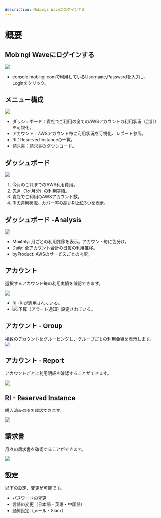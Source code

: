 ```yaml
---
description: Mobingi Waveにログインする
---
```


# 概要

## Mobingi Waveにログインする

![](../.gitbook/assets/wave01.png)

* console.mobingi.comで利用しているUsername,Passwordを入力し、Loginをクリック。

## メニュー構成

![](../.gitbook/assets/wave_menu.png)

* ダッシュボード：貴社でご利用の全てのAWSアカウントの利用状況（合計）を可視化。
* アカウント：AWSアカウント毎に利用状況を可視化、レポート参照。
* RI：Reserved Instanceの一覧。
* 請求書：請求書のダウンロード。

## ダッシュボード

![](../.gitbook/assets/wave08.png)

1. 今月のこれまでのAWS利用費用。
2. 先月（1ヶ月分）の利用実績。
3. 貴社でご利用のAWSアカウント数。
4. RIの適用状況。カバー率の高いRI上位3つを表示。

## ダッシュボード -Analysis

![](../.gitbook/assets/wave05.png)

* Monthly: 月ごとの利用推移を表示。アカウント毎に色分け。
* Daily: 全アカウント合計の日毎の利用推移。
* byProduct: AWSのサービスごとの内訳。

## アカウント

選択するアカウント毎の利用実績を確認できます。

![](../.gitbook/assets/wave_account.png)

* RI : RIが適用されている。
* ![](../.gitbook/assets/screen-shot-2018-06-11-at-13.58.08.png):予算（アラート通知）設定されている。

## アカウント - Group

複数のアカウントをグルーピングし、グループごとの利用金額を表示します。 ![](../.gitbook/assets/wave_group.png)

## アカウント - Report

アカウントごとに利用明細を確認することができます。

![](../.gitbook/assets/wave_account_report.png)

## RI - Reserved Instance

購入済みのRIを確認できます。

![](../.gitbook/assets/wave_ri.png)

## 請求書

月々の請求書を確認することができます。

![](../.gitbook/assets/wave_invoice.png)

## 設定

以下の設定、変更が可能です。

* パスワードの変更
* 言語の変更（日本語・英語・中国語）
* 通知設定（メール・Slack）


